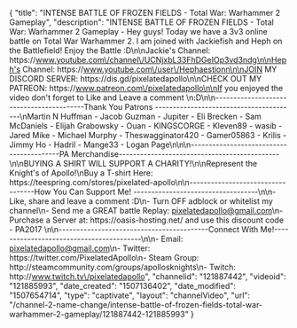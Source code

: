 {
    "title": "INTENSE BATTLE OF FROZEN FIELDS - Total War: Warhammer 2 Gameplay",
    "description": "INTENSE BATTLE OF FROZEN FIELDS - Total War: Warhammer 2 Gameplay - Hey guys! Today we have a 3v3 online battle on Total War Warhammer 2. I am joined with Jackiefish and Heph on the Battlefield! Enjoy the Battle :D\n\nJackie's Channel: https:\/\/www.youtube.com\/channel\/UCNjxbL33FhDGeIOp3vd3ndg\n\nHeph's Channel: https:\/\/www.youtube.com\/user\/Hephaestionn\n\nJOIN MY DISCORD SERVER: https:\/\/dis.gd\/pixelatedapollo\n\nCHECK OUT MY PATREON: https:\/\/www.patreon.com\/pixelatedapollo\n\nIf you enjoyed the video don't forget to Like and Leave a comment \n:D\n\n-----------------------------------------Thank You Patrons ----------------------------------------\nMartin N Huffman - Jacob Guzman - Jupiter - Eli Brecken - Sam McDaniels - Elijah Grabowsky - Ouan - KINGSCORGE - Kleven89 - wasib - Jared Mike - Michael Murphy - Theswagginator420 - Gamer05863 - Krilis - Jimmy Ho - Hadril -  Mange33 - Logan Page\n\n\n-----------------------------------------PA Merchandise---------------------------------------------\n\nBUYING A SHIRT WILL SUPPORT A CHARITY!\n\nRepresent the Knight's of Apollo!\nBuy a T-shirt Here: https:\/\/teespring.com\/stores\/pixelated-apollo\n\n----------------------------------How You Can Support Me! -----------------------------------\n\n- Like, share and leave a comment :D\n- Turn OFF adblock or whitelist my channel\n- Send me a GREAT battle Replay: pixelatedapollo@gmail.com\n- Purchase a Server at: https:\/\/oasis-hosting.net\/ and use this discount code - PA2017 \n\n------------------------------------------Connect With Me!-----------------------------------------\n\n- Email: pixelatedapollo@gmail.com\n- Twitter: https:\/\/twitter.com\/PixelatedApollo\n- Steam Group:  http:\/\/steamcommunity.com\/groups\/apollosknights\n- Twitch: http:\/\/www.twitch.tv\/pixelatedapollo",
    "channelid": "121887442",
    "videoid": "121885993",
    "date_created": "1507136402",
    "date_modified": "1507654714",
    "type": "captivate",
    "layout": "channelVideo",
    "url": "\/channel-2-name-change\/intense-battle-of-frozen-fields-total-war-warhammer-2-gameplay\/121887442-121885993"
}